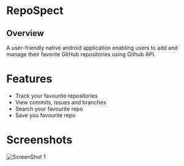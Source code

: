# RepoSpect
## Overview
A user-friendly native android application enabling users to add and manage their favorite GitHub repositories using Github API.
# Features
* Track your favourite repositories
* View commits, issues and branches
* Search your favourite repo
* Save you favourite repo
# Screenshots
![ScreenShot 1](./doc_assets/rs_ss1.png)
